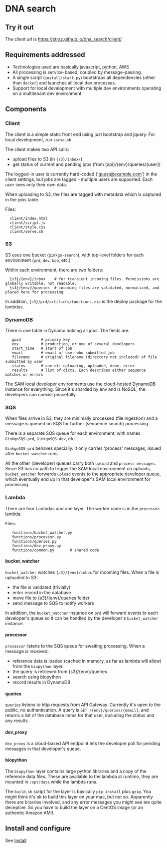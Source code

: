 # DNA search

## Try it out

The client url is https://straz.github.io/dna_search/client/

## Requirements addressed

* Technologies used are basically javascript, python, AWS
* All processing is service-based, coupled by message-passing.
* A single script (`install/start.py`) bootstraps all dependencies (other than `docker`) and launches all local dev processes.
* Support for local development with multiple dev environments operating on a multitenant dev environment.

## Components

### Client

The client is a simple static front end using just bootstrap and jquery.
For local development, run `serve.sh`

The client makes two API calls:
  * upload files to S3 (in `{s3}/inbox/`)
  * get status of current and pending jobs (from {api}/{env}/queries/{user})

The logged-in user is currently hard-coded ('guest@example.com') in the client settings,
but jobs are tagged - multiple users are supported. Each user sees only their own data.

When uploading to S3, the files are tagged with metadata which is captured in the jobs table.

Files:
```
  client/index.html
  client/script.js
  client/style.css
  client/serve.sh
```

### S3

S3 uses one bucket (`ginkgo-search`), with top-level folders for each environment (`prd`, `dev`, `bob`, etc.)

Within each environment, there are two folders:
```
  {s3}/{env}/inbox    # for transient incoming files. Permissions are globally writable, not readable.
  {s3}/{env}/queries  # incoming files are validated, normalized, and placed here for processing
```
In addition, `{s3}/prd/artifacts/functions.zip` is the deploy package for the lambdas.

### DynamoDB

There is one table in Dynamo holding all jobs. The fields are:

```
   guid         # primary key
   env          # production, or one of several developers
   start_time   # start of job
   email        # email of user who submitted job
   filename     # original filename (directory not included) of file submitted by user
   status       # one of: uploading, uploaded, done, error
   results      # list of dicts. Each describes either sequence matches or errors
```

The SAM local developer environments use the cloud-hosted DynamoDB instance for everything.
Since it's sharded by env and is NoSQL, the developers can coexist peacefully.

### SQS

When files arrive in S3, they are minimally processed (file ingestion) and a message is queued on SQS for further (sequence search) processing.

There is a separate SQS queue for each environment, with names `GinkgoSQS-prd`, `GinkgoSQS-dev`, etc.

`GinkgoSQS-prd` behaves specially. It only carries 'process' messages, issued after `bucket_watcher` runs.

All the other (developer) queues carry both `upload` and `process messages`. Since S3 has no path to trigger
the SAM local environment on uploads, `bucket_watcher` forwards `upload` events to the appropriate developer
queue, which eventually end up in that developer's SAM local environment for processing.

### Lambda

There are four Lambdas and one layer.
The worker code is in the `processor` lambda.

Files:
```
   functions/bucket_watcher.py
   functions/processor.py
   functions/queries.py
   functions/dev_proxy.py
   functions/common.py       # shared code

```

#### bucket_watcher

`bucket_watcher` watches `{s3}/{env}/inbox` for incoming files. When a file is uploaded to S3:
 * the file is validated (trivially)
 * enter record in the database
 * move file to {s3}/{env}/queries folder
 * send message to SQS to notify workers

In addition, the `bucket_watcher` instance on `prd` will forward events to each developer's queue
so it can be handled by the developer's `bucket_watcher` instance.

#### processor

`processor` listens to the SQS queue for awaiting processing. When a message is received:
 * reference data is loaded (cached in memory, as far as lambda will allow) from the `biopython` layer.
 * the query is retrieved from {s3}/{env}/queries
 * search using biopython
 * record results in DynamoDB

#### queries

`queries` listens to http requests from API Gateway. Currently it's open to the public, no authentication.
A query is `GET /{env}/queries/{email}`, and returns a list of the database items for that user, including
the status and any results.


#### dev_proxy

`dev_proxy` is a cloud-based API endpoint lets the developer poll for pending messages in that
developer's queue.

#### biopython

The `biopython` layer contains large python libraries and a copy of the reference data files.
These are available to the lambda at runtime, they are mounted in `/opt/data` while the lambda runs.

The `build.sh` script for the layer is basically `pip install` plus `gzip`. You might think it's ok
to build this layer on your mac, but not so. Apparently there are binaries involved, and any error
messages you might see are quite deceptive. So you have to build the layer on a CentOS image
(or an authentic Amazon AMI).

## Install and configure

See [Install](install/readme.md)

